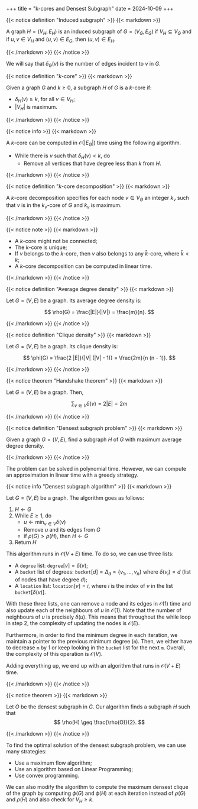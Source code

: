 +++
title = "k-cores and Densest Subgraph"
date = 2024-10-09
+++

{{< notice definition "Induced subgraph" >}}
{{< markdown >}}

A graph $H = (V_H, E_H)$ is an induced subgraph of $G = (V_G, E_G)$ if $V_H \subseteq V_G$ and if $u, v \in V_H$ and $(u, v) \in E_G$, then $(u, v) \in E_H$.

{{< /markdown >}}
{{< /notice >}}

We will say that $\delta_G(v)$ is the number of edges incident to $v$ in $G$.

{{< notice definition "$k$-core" >}}
{{< markdown >}}

Given a graph $G$ and $k \geq 0$, a subgraph $H$ of $G$ is a $k$-core if:
- $\delta_H(v) \geq k$, for all $v \in V_H$;
- $|V_H|$ is maximum.

{{< /markdown >}}
{{< /notice >}}

{{< notice info >}}
{{< markdown >}}

A $k$-core can be computed in $\mathcal{O}(|E_G|)$ time using the following algorithm.

- While there is $v$ such that $\delta_H(v) < k$, do
    - Remove all vertices that have degree less than $k$ from $H$.

{{< /markdown >}}
{{< /notice >}}

{{< notice definition "$k$-core decomposition" >}}
{{< markdown >}}

A $k$-core decomposition specifies for each node $v \in V_G$ an integer $k_v$ such that $v$ is in the $k_v$-core of $G$ and $k_v$ is maximum.

{{< /markdown >}}
{{< /notice >}}

{{< notice note >}}
{{< markdown >}}

- A $k$-core might not be connected;
- The $k$-core is unique;
- If $v$ belongs to the $k$-core, then $v$ also belongs to any $\bar{k}$-core, where $\bar{k} < k$;
- A $k$-core decomposition can be computed in linear time.

{{< /markdown >}}
{{< /notice >}}

{{< notice definition "Average degree density" >}}
{{< markdown >}}

Let $G = (V, E)$ be a graph.
Its average degree density is:

$$
\rho(G) = \frac{|E|}{|V|} = \frac{m}{n}.
$$

{{< /markdown >}}
{{< /notice >}}

{{< notice definition "Clique density" >}}
{{< markdown >}}

Let $G = (V, E)$ be a graph.
Its clique density is:

$$
\phi(G) = \frac{2 |E|}{|V| (|V| - 1)} = \frac{2m}{n (n - 1)}.
$$

{{< /markdown >}}
{{< /notice >}}

{{< notice theorem "Handshake theorem" >}}
{{< markdown >}}

Let $G = (V, E)$ be a graph.
Then,

$$
\sum_{v \in V} \delta(v) = 2 |E| = 2m
$$

{{< /markdown >}}
{{< /notice >}}

{{< notice definition "Densest subgraph problem" >}}
{{< markdown >}}

Given a graph $G = (V, E)$, find a subgraph $H$ of $G$ with maximum average degree density.

{{< /markdown >}}
{{< /notice >}}

The problem can be solved in polynomial time.
However, we can compute an approximation in linear time with a greedy strategy.

{{< notice info "Densest subgraph algorithm" >}}
{{< markdown >}}

Let $G = (V, E)$ be a graph.
The algorithm goes as follows:

1. $H \leftarrow G$
2. While $E \geq 1$, do
    - $u \leftarrow \min_{v \in V} \delta(v)$
    - Remove $u$ and its edges from $G$
    - if $\rho(G) > \rho(H)$, then $H \leftarrow G$
3. Return $H$

This algorithm runs in $\mathcal{O}(V + E)$ time.
To do so, we can use three lists:
- A `degree` list: $\texttt{degree}[v] = \delta(v)$;
- A `bucket` list of degrees: $\texttt{bucket}[d] = \Delta_d = \{v_1, \dots, v_n\}$ where $\delta(v_i) = d$ (list of nodes that have degree $d$);
- A `location` list: $\texttt{location}[v] = i$, where $i$ is the index of $v$ in the list $\texttt{bucket}[\delta(v)]$.

With these three lists, one can remove a node and its edges in $\mathcal{O}(1)$ time and also update each of the neighbours of $u$ in $\mathcal{O}(1)$.
Note that the number of neighbours of $u$ is precisely $\delta(u)$.
This means that throughout the while loop in step 2, the complexity of updating the nodes is $\mathcal{O}(E)$.

Furthermore, in order to find the minimum degree in each iteration, we maintain a pointer to the previous minimum degree (`m`).
Then, we either have to decrease `m` by 1 or keep looking in the `bucket` list for the next `m`.
Overall, the complexity of this operation is $\mathcal{O}(V)$.

Adding everything up, we end up with an algorithm that runs in $\mathcal{O}(V + E)$ time.

{{< /markdown >}}
{{< /notice >}}

{{< notice theorem >}}
{{< markdown >}}

Let $O$ be the densest subgraph in $G$.
Our algorithm finds a subgraph $H$ such that
$$
\rho(H) \geq \frac{\rho(O)}{2}.
$$

{{< /markdown >}}
{{< /notice >}}

To find the optimal solution of the densest subgraph problem, we can use many strategies:
- Use a maximum flow algorithm;
- Use an algorithm based on Linear Programming;
- Use convex programming.

We can also modify the algorithm to compute the maximum densest clique of the graph by computing $\phi(G)$ and $\phi(H)$ at each iteration instead of $\rho(G)$ and $\rho(H)$ and also check for $V_H \geq k$.
